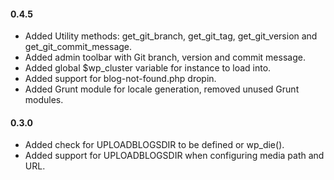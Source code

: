 #### 0.4.5
* Added Utility methods: get_git_branch, get_git_tag, get_git_version and get_git_commit_message.
* Added admin toolbar with Git branch, version and commit message.
* Added global $wp_cluster variable for instance to load into.
* Added support for blog-not-found.php dropin.
* Added Grunt module for locale generation, removed unused Grunt modules.

#### 0.3.0
* Added check for UPLOADBLOGSDIR to be defined or wp_die().
* Added support for UPLOADBLOGSDIR when configuring media path and URL.
